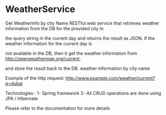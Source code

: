 WeatherService
==============

Get WeatherInfo by city Name
RESTful web service that retrieves weather information from the DB for the provided city in

the query string in the current day and returns the result as JSON. If the weather information for the current day is

not available in the DB, then it get the weather information from http://openweathermap.org/current,

and store the result back to the DB.  weather information by city name

Example of the http request: http://www.example.com/weather/current?q=dubai

Technologies :
1- Spring framework
2- All CRUD operations are done using JPA / Hibernate

Please refer to the documentation for more details 
